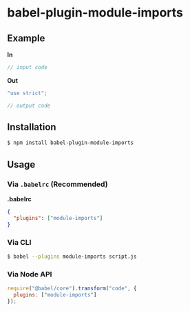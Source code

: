 # babel-plugin-module-imports



## Example

**In**

```js
// input code
```

**Out**

```js
"use strict";

// output code
```

## Installation

```sh
$ npm install babel-plugin-module-imports
```

## Usage

### Via `.babelrc` (Recommended)

**.babelrc**

```json
{
  "plugins": ["module-imports"]
}
```

### Via CLI

```sh
$ babel --plugins module-imports script.js
```

### Via Node API

```javascript
require("@babel/core").transform("code", {
  plugins: ["module-imports"]
});
```
